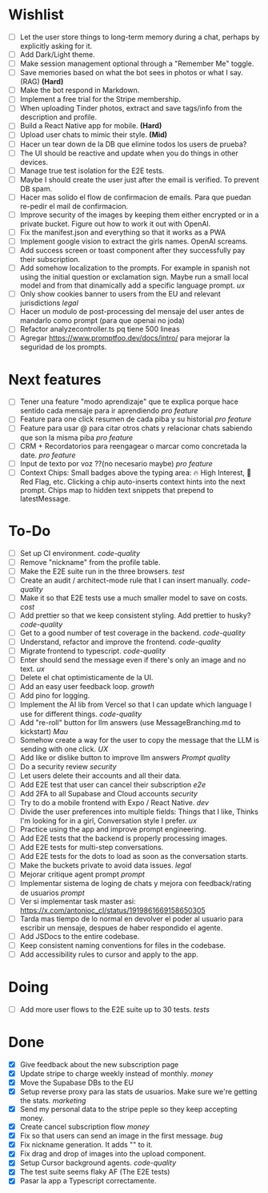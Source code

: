 # Wishlist

- [ ] Let the user store things to long-term memory during a chat, perhaps by explicitly asking for it.
- [ ] Add Dark/Light theme.
- [ ] Make session management optional through a "Remember Me" toggle.
- [ ] Save memories based on what the bot sees in photos or what I say. (RAG) **(Hard)**
- [ ] Make the bot respond in Markdown.
- [ ] Implement a free trial for the Stripe membership.
- [ ] When uploading Tinder photos, extract and save tags/info from the description and profile.
- [ ] Build a React Native app for mobile. **(Hard)**
- [ ] Upload user chats to mimic their style. **(Mid)**
- [ ] Hacer un tear down de la DB que elimine todos los users de prueba?
- [ ] The UI should be reactive and update when you do things in other devices.
- [ ] Manage true test isolation for the E2E tests.
- [ ] Maybe I should create the user just after the email is verified. To prevent DB spam.
- [ ] Hacer mas solido el flow de confirmacion de emails. Para que puedan re-pedir el mail de confirmacion.
- [ ] Improve security of the images by keeping them either encrypted or in a private bucket. Figure out how to work it out with OpenAI.
- [ ] Fix the manifest.json and everything so that it works as a PWA
- [ ] Implement google vision to extract the girls names. OpenAI screams.
- [ ] Add success screen or toast component after they successfully pay their subscription.
- [ ] Add somehow localization to the prompts. For example in spanish not using the initial question or exclamation sign. Maybe run a small local model and from that dinamically add a specific language prompt. _ux_
- [ ] Only show cookies banner to users from the EU and relevant jurisdictions _legal_
- [ ] Hacer un modulo de post-processing del mensaje del user antes de mandarlo como prompt (para que openai no joda)
- [ ] Refactor analyzecontroller.ts pq tiene 500 lineas
- [ ] Agregar https://www.promptfoo.dev/docs/intro/ para mejorar la seguridad de los prompts.

# Next features

- [ ] Tener una feature "modo aprendizaje" que te explica porque hace sentido cada mensaje para ir aprendiendo _pro feature_
- [ ] Feature para one click resumen de cada piba y su historial _pro feature_
- [ ] Feature para usar @ para citar otros chats y relacionar chats sabiendo que son la misma piba _pro feature_
- [ ] CRM + Recordatorios para reengagear o marcar como concretada la date. _pro feature_
- [ ] Input de texto por voz ??(no necesario maybe) _pro feature_
- [ ] Context Chips: Small badges above the typing area: 🔥 High Interest, 🚩 Red Flag, etc. Clicking a chip auto-inserts context hints into the next prompt. Chips map to hidden text snippets that prepend to latestMessage.

# To-Do

- [ ] Set up CI environment. _code-quality_
- [ ] Remove "nickname" from the profile table.
- [ ] Make the E2E suite run in the three browsers. _test_
- [ ] Create an audit / architect-mode rule that I can insert manually. _code-quality_
- [ ] Make it so that E2E tests use a much smaller model to save on costs. _cost_
- [ ] Add prettier so that we keep consistent styling. Add prettier to husky? _code-quality_
- [ ] Get to a good number of test coverage in the backend. _code-quality_
- [ ] Understand, refactor and improve the frontend. _code-quality_
- [ ] Migrate frontend to typescript. _code-quality_
- [ ] Enter should send the message even if there's only an image and no text. _ux_
- [ ] Delete el chat optimisticamente de la UI.
- [ ] Add an easy user feedback loop. _growth_
- [ ] Add pino for logging.
- [ ] Implement the AI lib from Vercel so that I can update which language I use for different things. _code-quality_
- [ ] Add "re-roll" button for llm answers (use MessageBranching.md to kickstart) _Mau_
- [ ] Somehow create a way for the user to copy the message that the LLM is sending with one click. _UX_
- [ ] Add like or dislike button to improve llm answers _Prompt quality_
- [ ] Do a security review _security_
- [ ] Let users delete their accounts and all their data.
- [ ] Add E2E test that user can cancel their subscription _e2e_
- [ ] Add 2FA to all Supabase and Cloud accounts _security_
- [ ] Try to do a mobile frontend with Expo / React Native. _dev_
- [ ] Divide the user preferences into multiple fields: Things that I like, Thinks I'm looking for in a girl, Conversation style I prefer. _ux_
- [ ] Practice using the app and improve prompt engineering.
- [ ] Add E2E tests that the backend is properly processing images.
- [ ] Add E2E tests for multi-step conversations.
- [ ] Add E2E tests for the dots to load as soon as the conversation starts.
- [ ] Make the buckets private to avoid data issues. _legal_
- [ ] Mejorar critique agent prompt _prompt_
- [ ] Implementar sistema de loging de chats y mejora con feedback/rating de usuarios _prompt_
- [ ] Ver si implementar task master asi: https://x.com/antonioc_cl/status/1919861669158650305
- [ ] Tarda mas tiempo de lo normal en devolver el poder al usuario para escribir un mensaje, despues de haber respondido el agente.
- [ ] Add JSDocs to the entire codebase.
- [ ] Keep consistent naming conventions for files in the codebase.
- [ ] Add accessibility rules to cursor and apply to the app.

# Doing

- [ ] Add more user flows to the E2E suite up to 30 tests. _tests_

# Done

- [x] Give feedback about the new subscription page
- [x] Update stripe to charge weekly instead of monthly. _money_
- [x] Move the Supabase DBs to the EU
- [x] Setup reverse proxy para las stats de usuarios. Make sure we're getting the stats. _marketing_
- [x] Send my personal data to the stripe peple so they keep accepting money.
- [x] Create cancel subscription flow _money_
- [x] Fix so that users can send an image in the first message. _bug_
- [x] Fix nickname generation. It adds "" to it.
- [x] Fix drag and drop of images into the upload component.
- [x] Setup Cursor background agents. _code-quality_
- [x] The test suite seems flaky AF (The E2E tests)
- [x] Pasar la app a Typescript correctamente.
